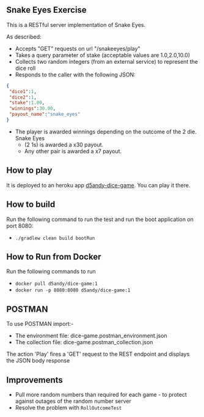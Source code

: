 Snake Eyes Exercise
-------------------

This is a RESTful server implementation of Snake Eyes.

As described:

* Accepts "GET" requests on url "/snakeeyes/play"
* Takes a query parameter of stake (acceptable values are 1.0,2.0,10.0)
* Collects two random integers (from an external service) to represent the dice roll 
* Responds to the caller with the following JSON:

```json
{
 "dice1"​:1,
 "dice2"​:1,
 "stake"​:1.00,
 "winnings"​:30.00,
 "payout_name":"snake_eyes"
}
```

* The player is awarded winnings depending on the outcome of the 2 die. Snake Eyes
    * (2 1s) is awarded a x30 payout. 
    * Any other pair is awarded a x7 payout.
    
How to play
-----------

It is deployed to an heroku app [d5andy-dice-game](https://d5andy-dice-game.herokuapp.com/snakeeyes/play?stake=1.0).
You can play it there.
    
How to build
------------

Run the following command to run the test and run the boot application on port 8080:
* `./gradlew clean build bootRun`

How to Run from Docker
----------------------

Run the following commands to run 
* `docker pull d5andy/dice-game:1`
* `docker run -p 8080:8080 d5andy/dice-game:1`

POSTMAN
-------

To use POSTMAN import:-
* The environment file: dice-game.postman_environment.json
* The collection file: dice-game.postman_collection.json

The action 'Play' fires a 'GET' request to the REST endpoint and displays the JSON body response

Improvements
------------

* Pull more random numbers than required for each game - to protect against outages of the random number server
* Resolve the problem with `RollOutcomeTest`
